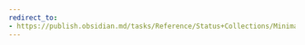 ```yaml
---
redirect_to:
- https://publish.obsidian.md/tasks/Reference/Status+Collections/Minimal+Theme
---
```

